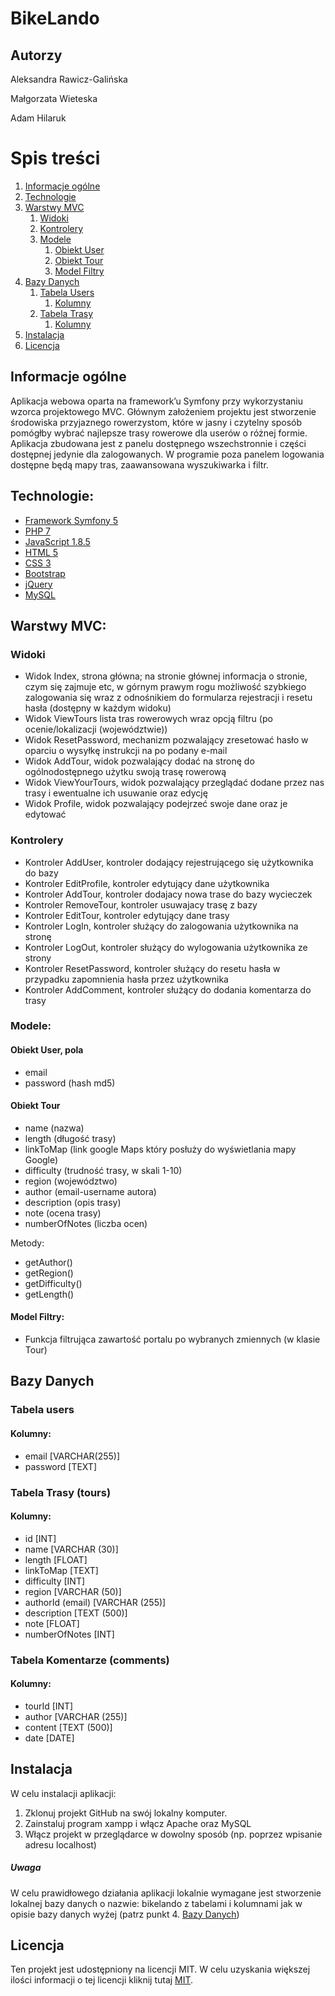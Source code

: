 # BikeLando

## Autorzy
Aleksandra Rawicz-Galińska

Małgorzata Wieteska

Adam Hilaruk

# Spis treści
1. [Informacje ogólne](#informacje-ogolne)
2. [Technologie](#technologie)
3. [Warstwy MVC](#warstwy-mvc)
    1. [Widoki](#widoki)
    2. [Kontrolery](#kontrolery)
    3. [Modele](#modele)
        1. [Obiekt User](#obiekt-user)
        2. [Obiekt Tour](#obiekt-tour)
        3. [Model Filtry](#model-filtry)
4. [Bazy Danych](#bazy-danych)
    1. [Tabela Users](#tabela-users)
	    1. [Kolumny](#kolumny1)
    2. [Tabela Trasy](#tabela-trasy)
	    1. [Kolumny](#kolumny2)
5. [Instalacja](#instalacja)
6. [Licencja](#licencja)

## Informacje ogólne
Aplikacja webowa oparta na framework’u Symfony przy wykorzystaniu wzorca projektowego MVC. Głównym założeniem projektu jest stworzenie środowiska przyjaznego rowerzystom, które w jasny i czytelny sposób pomógłby wybrać najlepsze trasy rowerowe dla userów o różnej formie. Aplikacja zbudowana jest z panelu dostępnego wszechstronnie i części dostępnej jedynie dla zalogowanych. W programie poza panelem logowania dostępne będą mapy tras, zaawansowana wyszukiwarka i filtr.

## Technologie:
* [Framework Symfony 5]
* [PHP 7]
* [JavaScript 1.8.5]
* [HTML 5] 
* [CSS 3]
* [Bootstrap]
* [jQuery]
* [MySQL]

## Warstwy MVC:
### Widoki

* Widok Index, strona główna; na stronie głównej informacja o stronie, czym się zajmuje etc, w górnym prawym rogu możliwość szybkiego zalogowania się wraz z odnośnikiem do formularza rejestracji i resetu hasła (dostępny w każdym widoku)
* Widok ViewTours lista tras rowerowych wraz opcją filtru (po ocenie/lokalizacji (województwie))
* Widok ResetPassword, mechanizm pozwalający zresetować hasło w oparciu o wysyłkę instrukcji na po podany e-mail
* Widok AddTour, widok pozwalający dodać na stronę do ogólnodostępnego użytku swoją trasę rowerową
* Widok ViewYourTours, widok pozwalający przeglądać dodane przez nas trasy i ewentualne ich usuwanie oraz edycję
* Widok Profile, widok pozwalający podejrzeć swoje dane oraz je edytować

### Kontrolery

* Kontroler AddUser, kontroler dodający rejestrującego się użytkownika do bazy
* Kontroler EditProfile, kontroler edytujący dane użytkownika
* Kontroler AddTour, kontroler dodajacy nowa trase do bazy wycieczek
* Kontroler RemoveTour, kontroler usuwajacy trasę z bazy
* Kontroler EditTour, kontroler edytujący dane trasy
* Kontroler LogIn, kontroler służący do zalogowania użytkownika na stronę
* Kontroler LogOut, kontroler służący do wylogowania użytkownika ze strony
* Kontroler ResetPassword, kontroler służący do resetu hasła w przypadku zapomnienia hasła przez użytkownika
* Kontroler AddComment, kontroler służący do dodania komentarza do trasy

### Modele:
#### Obiekt User, pola
* email
* password (hash md5)

#### Obiekt Tour
* name (nazwa)
* length (długość trasy)
* linkToMap (link google Maps który posłuży do wyświetlania mapy Google)
* difficulty (trudność trasy, w skali 1-10)
* region (województwo)
* author (email-username autora)
* description (opis trasy)
* note (ocena trasy)
* numberOfNotes (liczba ocen)

Metody: 
* getAuthor()
* getRegion()
* getDifficulty()
* getLength()

#### Model Filtry:
* Funkcja filtrująca zawartość portalu po wybranych zmiennych (w klasie Tour)


## Bazy Danych
### Tabela users
#### Kolumny: 
* email [VARCHAR(255)] 
* password [TEXT]

### Tabela Trasy (tours)
#### Kolumny:
* id [INT] 
* name [VARCHAR (30)]
* length [FLOAT]
* linkToMap [TEXT]
* difficulty [INT]
* region [VARCHAR (50)]
* authorId (email) [VARCHAR (255)]
* description [TEXT (500)]
* note [FLOAT]
* numberOfNotes [INT]

### Tabela Komentarze (comments)
#### Kolumny:
* tourId [INT]
* author [VARCHAR (255)]
* content [TEXT (500)]
* date [DATE]


## Instalacja

W celu instalacji aplikacji:
1. Zklonuj projekt GitHub na swój lokalny komputer.
2. Zainstaluj program xampp i włącz Apache oraz MySQL
3. Włącz projekt w przeglądarce w dowolny sposób (np. poprzez wpisanie adresu localhost)

##### Uwaga
W celu prawidłowego działania aplikacji lokalnie wymagane jest stworzenie lokalnej bazy danych o nazwie: bikelando z tabelami i kolumnami jak w opisie bazy danych wyżej (patrz punkt 4. [Bazy Danych](#bazy-danych))

## Licencja

Ten projekt jest udostępniony na licencji MIT. W celu uzyskania większej ilości informacji o tej licencji kliknij tutaj [MIT]. 

[Framework Symfony 5]: <https://symfony.com/>
[PHP 7]: <https://www.php.net/>
[JavaScript 1.8.5]: <https://developer.mozilla.org/pl/docs/Web/JavaScript>
[HTML 5]: <https://developer.mozilla.org/pl/docs/HTML/HTML5>
[CSS 3]: <https://developer.mozilla.org/en-US/docs/Archive/CSS3>
[Bootstrap]: <https://getbootstrap.com/>
[jQuery]: <https://jquery.com/>
[MySQL]: <https://www.mysql.com/>
[MIT]: <https://choosealicense.com/licenses/mit/>
 

